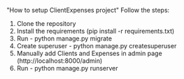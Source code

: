 "How to setup ClientExpenses project"
Follow the steps:
  1. Clone the repository
  2. Install the requirements (pip install -r requirements.txt)
  3. Run - python manage.py migrate
  4. Create superuser - python manage.py createsuperuser
  5. Manually add Clients and Expenses in admin page (http://localhost:8000/admin)
  6. Run - python manage.py runserver
